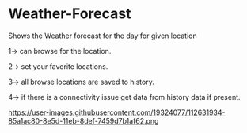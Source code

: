# Weather-Forecast
Shows the Weather forecast for the day for given location

1-> can browse for the location.

2-> set your favorite locations.

3-> all browse locations are saved to history.

4-> if there is a connectivity issue get data from history data if present.

https://user-images.githubusercontent.com/19324077/112631934-85a1ac80-8e5d-11eb-8def-7459d7b1af62.png
